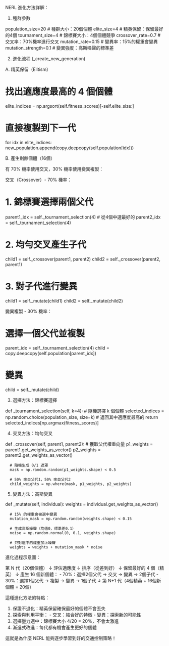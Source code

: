   NERL 進化方法詳解：

  1. 種群參數

  population_size=20      # 種群大小：20個個體
  elite_size=4           # 精英保留：保留最好的4個
  tournament_size=4      # 錦標賽大小：4個個體競爭
  crossover_rate=0.7     # 交叉率：70%機率進行交叉
  mutation_rate=0.15     # 變異率：15%的權重會變異
  mutation_strength=0.1  # 變異強度：高斯噪聲的標準差

  2. 進化流程 (_create_new_generation)

  A. 精英保留（Elitism）

  # 找出適應度最高的 4 個個體
  elite_indices = np.argsort(self.fitness_scores)[-self.elite_size:]
  # 直接複製到下一代
  for idx in elite_indices:
      new_population.append(copy.deepcopy(self.population[idx]))

  B. 產生剩餘個體（16個）

  有 70% 機率使用交叉，30% 機率使用變異複製：

  交叉（Crossover）- 70% 機率：
  # 1. 錦標賽選擇兩個父代
  parent1_idx = self._tournament_selection(4)  # 從4個中選最好的
  parent2_idx = self._tournament_selection(4)

  # 2. 均勻交叉產生子代
  child1 = self._crossover(parent1, parent2)
  child2 = self._crossover(parent2, parent1)

  # 3. 對子代進行變異
  child1 = self._mutate(child1)
  child2 = self._mutate(child2)

  變異複製 - 30% 機率：
  # 選擇一個父代並複製
  parent_idx = self._tournament_selection(4)
  child = copy.deepcopy(self.population[parent_idx])
  # 變異
  child = self._mutate(child)

  3. 選擇方法：錦標賽選擇

  def _tournament_selection(self, k=4):
      # 隨機選擇 k 個個體
      selected_indices = np.random.choice(population_size, size=k)
      # 返回其中適應度最高的
      return selected_indices[np.argmax(fitness_scores)]

  4. 交叉方法：均勻交叉

  def _crossover(self, parent1, parent2):
      # 獲取父代權重向量
      p1_weights = parent1.get_weights_as_vector()
      p2_weights = parent2.get_weights_as_vector()

      # 隨機生成 0/1 遮罩
      mask = np.random.random(p1_weights.shape) < 0.5

      # 50% 來自父代1，50% 來自父代2
      child_weights = np.where(mask, p1_weights, p2_weights)

  5. 變異方法：高斯變異

  def _mutate(self, individual):
      weights = individual.get_weights_as_vector()

      # 15% 的權重會被選中變異
      mutation_mask = np.random.random(weights.shape) < 0.15

      # 生成高斯噪聲（均值0，標準差0.1）
      noise = np.random.normal(0, 0.1, weights.shape)

      # 只對選中的權重加上噪聲
      weights = weights + mutation_mask * noise

  進化過程示意圖：

  第 N 代（20個個體）
      ↓
  評估適應度
      ↓
  排序（從差到好）
      ↓
  保留最好的 4 個（精英）
      ↓
  產生 16 個新個體：
    - 70%：選擇2個父代 → 交叉 → 變異 → 2個子代
    - 30%：選擇1個父代 → 複製 → 變異 → 1個子代
      ↓
  第 N+1 代（4個精英 + 16個新個體 = 20個）

  這種進化方法的特點：

  1. 保證不退化：精英保留確保最好的個體不會丟失
  2. 探索與利用平衡：
    - 交叉：結合好的特徵
    - 變異：探索新的可能性
  3. 選擇壓力適中：錦標賽大小 4/20 = 20%，不會太激進
  4. 漸進式改進：每代都有機會產生更好的個體

  這就是為什麼 NERL 能夠逐步學習到好的交通控制策略！
